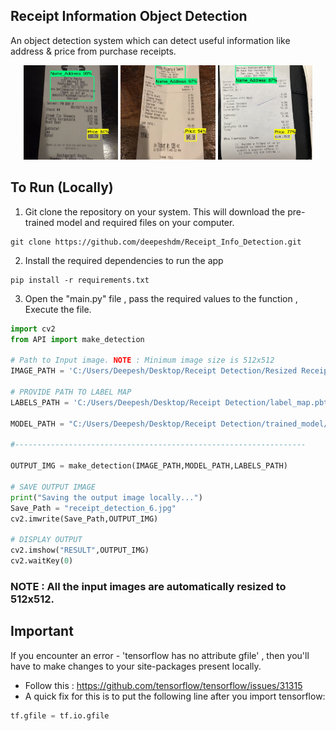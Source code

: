 ## Receipt Information Object Detection

An object detection system which can detect useful information like address & price from purchase receipts.

<div float="left" align="center">
<img src="/examples/receipt_detection_1.jpg"  width="30%"/>
<img src="/examples/receipt_detection_2.jpg"  width="30%"/> 
<img src="/examples/receipt_detection.jpg"  width="30%"/> 
</div>


## To Run (Locally)

1. Git clone the repository on your system. This will download the pre-trained model and required files on your computer.
```
git clone https://github.com/deepeshdm/Receipt_Info_Detection.git
```

2. Install the required dependencies to run the app
```
pip install -r requirements.txt
```

3. Open the "main.py" file , pass the required values to the function , Execute the file.

```python
import cv2
from API import make_detection
  
# Path to Input image. NOTE : Minimum image size is 512x512
IMAGE_PATH = 'C:/Users/Deepesh/Desktop/Receipt Detection/Resized Receipt Images/image_85.jpg'

# PROVIDE PATH TO LABEL MAP
LABELS_PATH = 'C:/Users/Deepesh/Desktop/Receipt Detection/label_map.pbtxt'

MODEL_PATH = "C:/Users/Deepesh/Desktop/Receipt Detection/trained_model/saved_model"

#-----------------------------------------------------------------

OUTPUT_IMG = make_detection(IMAGE_PATH,MODEL_PATH,LABELS_PATH)

# SAVE OUTPUT IMAGE
print("Saving the output image locally...")
Save_Path = "receipt_detection_6.jpg"
cv2.imwrite(Save_Path,OUTPUT_IMG)

# DISPLAY OUTPUT
cv2.imshow("RESULT",OUTPUT_IMG)
cv2.waitKey(0)
```
   
### NOTE : All the input images are automatically resized to 512x512.


## Important

If you encounter an error - 'tensorflow has no attribute gfile' , then you'll have to make changes to your site-packages present locally.
- Follow this : https://github.com/tensorflow/tensorflow/issues/31315
- A quick fix for this is to put the following line after you import tensorflow:
```python
tf.gfile = tf.io.gfile
```























